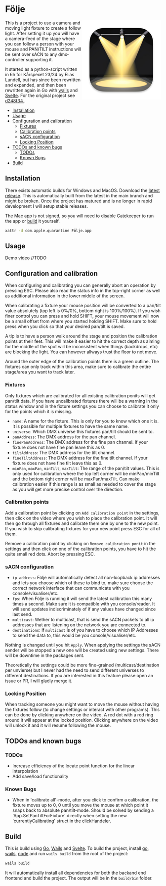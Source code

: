 # Följe

<img align="right" src="https://github.com/LogFlames/folje/blob/main/build/appicon.png?raw=true" width="256" height="256">

This is a project to use a camera and moving light fixture to create a follow light. After setting it up you will have a camera-feed of the stage where you can follow a person with your mouse and PAN/TILT instructions will be sent over sACN to any dmx-controller supporting it.

It started as a python-script written in 6h for Kårspexet 23/24 by Elias Lundell, but has since been rewritten and expanded, and then been rewritten again in Go with [wails](https://github.com/wailsapp/wails) and [Svelte](https://svelte.dev). For the original project see [d248f34
](https://github.com/LogFlames/folje/commit/d248f3438c96cdaaafaa230d976599d08036f53d).

- [Installation](#installation)
- [Usage](#usage)
- [Configuration and calibration](#configuration-and-calibration)
  - [Fixtures](#fixtures)
  - [Calibration points](#calibration-points)
  - [sACN configuration](#sacn-configuration)
  - [Locking Position](#locking-position)
- [TODOs and known bugs](#todos-and-known-bugs)
  - [TODOs](#todos)
  - [Known Bugs](#known-bugs)
- [Build](#build)

## Installation

There exists automatic builds for Windows and MacOS. Download the [latest release](https://github.com/LogFlames/folje/releases/tag/latest). This is automatically built from the latest in the main branch and might be broken. Once the project has matured and is no longer in rapid development I will setup stable releases.

The Mac app is not signed, so you will need to disable Gatekeeper to run the app or [build](#build) it yourself.
```bash
xattr -d com.apple.quarantine Följe.app
```

## Usage

Demo video //TODO

## Configuration and calibration

When configuring and calibrating you can generally abort an operation by pressing ESC. Please also read the status info in the top-right corner as well as additional information in the lower middle of the screen.

When calibrating a fixture your mouse position will be converted to a pan/tilt value absolutely (top left is 0%/0%, bottom right is 100%/100%). If you wish finer control you can press and hold SHIFT, your mouse movement will now be a small offset from where you started holding SHIFT. Make sure to hold press when you click so that your desired pan/tilt is saved. 

A tip is to have a person walk around the stage and position the calibration points at their feet. This will make it easier to hit the correct depth as aiming for the middle of the spot will be inconsistent when things (backdrops, etc) are blocking the light. You can however allways trust the floor to not move. 

Around the outer edge of the calibration points there is a green outline. The fixtures can only track within this area, make sure to calibrate the entire stage/area you want to track later.

### Fixtures

Only fixtures which are calibrated for all existing calibration ponits will get pan/tilt data. If you have uncalibrated fixtures there will be a warning in the status window and in the fixture settings you can choose to calibrate it only for the points which it is missing. 

- `name`: A name for the fixture. This is only for you to know which one it is. It is possible for multiple fixtures to have the same name.
- `universe`: Which DMX universe this fixtures pan/tilt should be sent to.
- `panAddress`: The DMX address for the pan channel.
- `finePanAddress`: The DMX address for the fine pan channel. If your fixture does not have fine pan leave this as 0.
- `tiltAddress`: The DMX address for the tilt channel.
- `fineTiltAddress`: The DMX address for the fine tilt channel. If your fixture does not have fine tilt leave this as 0.
- `minPan`, `maxPan`, `minTilt`, `maxTilt`: The range of the pan/tilt values. This is only used for calibration where the top left corner will be minPan/minTilt and the bottom right corner will be maxPan/maxTilt. Can make calibration easier if this range is as small as needed to cover the stage as you will get more precise control over the direction.

### Calibration points

Add a calibration point by clicking on `Add calibration point` in the settings, then click on the video where you wish to place the calibration point. It will then go through all fixtures and calibrate them one by one to the new point. If you wish to skip calibrating fixtures for your new point press ESC for all of them.

Remove a calibration point by clicking on `Remove calibration ponit` in the settings and then click on one of the calibration points, you have to hit the quite small red dots. Abort by pressing ESC.

### sACN configuration

- `ip address`: Följe will automatically detect all non-loopback ip addresses and lets you choose which of these to bind to, make sure choose the correct network interface that can communicate with you console/visualiser/etc.
- `fps`: When Följe is running it will send the latest calibration this many times a second. Make sure it is compatible with you console/reader. It will send updates indiscriminately of if any values have changed since last send.
- `multicast`: Wether to multicast, that is send the sACN packets to all ip addresses that are listening on the network you are connected to.
- `destinations`: If `multicast` is of you have to choose which IP Addresses to send the data to, this would be you console/visualiser/etc.

Nothing is changed until you hit `Apply`. When applying the settings the sACN sender will be stopped a new one will be created using new settings. There will be downtime in the packages sent. 

Theoretically the settings could be more fine-grained (multicast/destination per unvierse) but I never had the need to send different universes to different destinations. If you are interested in this feature please open an issue or PR, I will gladly merge it.

### Locking Position

When tracking someone you might want to move the mouse without having the fixtures follow (to change settings or interact with other programs). This can be done by clicking anywhere on the video. A red dot with a red ring around it will appear at the locked position. Clicking anywhere on the video will unlock it and it will resume following the mouse.

## TODOs and known bugs

### TODOs

- Increase efficiency of the locate point function for the linear interpolation
- Add save/load functionality

### Known Bugs

- When in 'calibrate all'-mode, after you click to confirm a calibration, the fixture moves up to 0, 0 until you move the mouse at which point it snaps back to absolute pan/tilt-mode. Should be solved by sending a 'App.SetPanTiltForFixture' directly when setting the new 'currentlyCalibrating' struct in the clickHandeler.

## Build

This is build using [Go](https://go.dev/), [Wails](https://wails.io/) and [Svelte](https://svelte.dev/). To build the project, install [go](https://go.dev/doc/install), [wails](https://wails.io/docs/gettingstarted/installation), [node](https://nodejs.org/en/download) and run `wails build` from the root of the project:
```bash
wails build
```
It will automatically install all dependencies for both the backand end frontend and build the project. The output will be in the `build/bin` folder.
